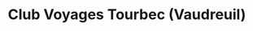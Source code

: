 ---
title: "Club Voyages Tourbec (Vaudreuil)"
url: /vaudreuil-dorion/club-voyages-tourbec-vaudreuil/
shop: Reisebüro
---